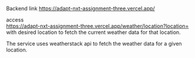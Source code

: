 Backend link 
https://adapt-nxt-assignment-three.vercel.app/

access  
https://adapt-nxt-assignment-three.vercel.app/weather/location?location=<location>
with desired location to fetch the current weather data for that location.

The service uses weatherstack api to fetch the weather data for a given location.

